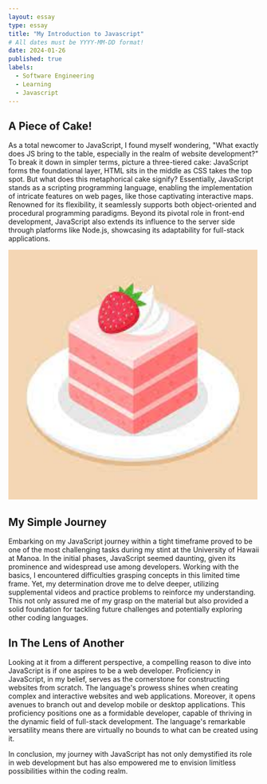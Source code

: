 ```yaml
---
layout: essay
type: essay
title: "My Introduction to Javascript"
# All dates must be YYYY-MM-DD format!
date: 2024-01-26
published: true
labels:
  - Software Engineering
  - Learning
  - Javascript
---
```


## A Piece of Cake! 

As a total newcomer to JavaScript, I found myself wondering, "What exactly does JS bring to the table, especially in the realm of website development?" To break it down in simpler terms, picture a three-tiered cake: JavaScript forms the foundational layer, HTML sits in the middle as CSS takes the top spot. But what does this metaphorical cake signify? Essentially, JavaScript stands as a scripting programming language, enabling the implementation of intricate features on web pages, like those captivating interactive maps. Renowned for its flexibility, it seamlessly supports both object-oriented and procedural programming paradigms. Beyond its pivotal role in front-end development, JavaScript also extends its influence to the server side through platforms like Node.js, showcasing its adaptability for full-stack applications.

 <img width="500px" class="rounded float-start pe-4" src="../img/cake.jpeg"> 

## My Simple Journey

Embarking on my JavaScript journey within a tight timeframe proved to be one of the most challenging tasks during my stint at the University of Hawaii at Manoa. In the initial phases, JavaScript seemed daunting, given its prominence and widespread use among developers. Working with the basics, I encountered difficulties grasping concepts in this limited time frame. Yet, my determination drove me to delve deeper, utilizing supplemental videos and practice problems to reinforce my understanding. This not only assured me of my grasp on the material but also provided a solid foundation for tackling future challenges and potentially exploring other coding languages.

## In The Lens of Another 

Looking at it from a different perspective, a compelling reason to dive into JavaScript is if one aspires to be a web developer. Proficiency in JavaScript, in my belief, serves as the cornerstone for constructing websites from scratch. The language's prowess shines when creating complex and interactive websites and web applications. Moreover, it opens avenues to branch out and develop mobile or desktop applications. This proficiency positions one as a formidable developer, capable of thriving in the dynamic field of full-stack development. The language's remarkable versatility means there are virtually no bounds to what can be created using it.

In conclusion, my journey with JavaScript has not only demystified its role in web development but has also empowered me to envision limitless possibilities within the coding realm.
